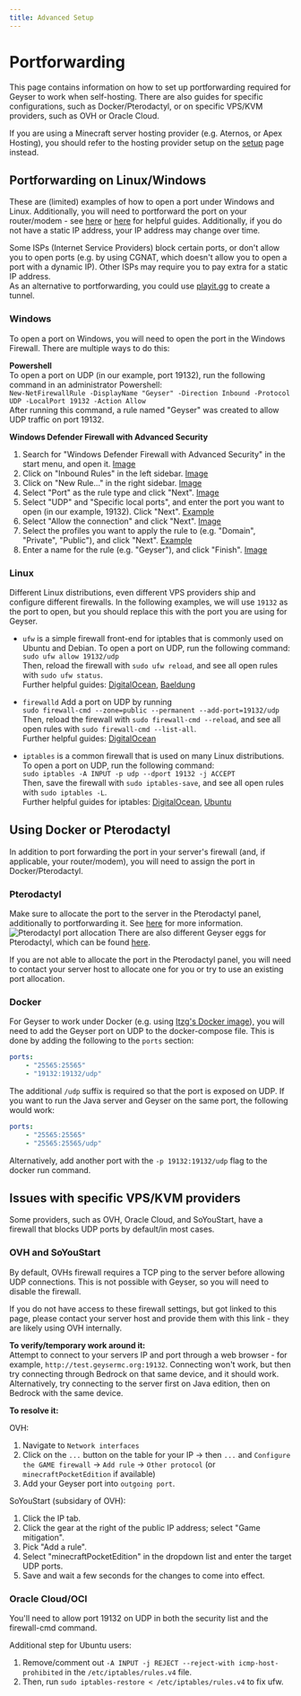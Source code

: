 ```yaml
---
title: Advanced Setup
---
```


# Portforwarding
This page contains information on how to set up portforwarding required for Geyser to work when self-hosting.
There are also guides for specific configurations, such as Docker/Pterodactyl, or on specific VPS/KVM providers, such as OVH or Oracle Cloud. 

<div class="alert alert-warning" role="alert">
	If you are using a Minecraft server hosting provider (e.g. Aternos, or Apex Hosting), you should refer to the hosting provider setup on the <a href="/geyser/setup/">setup</a> page instead.
</div>

## Portforwarding on Linux/Windows
These are (limited) examples of how to open a port under Windows and Linux. 
Additionally, you will need to portforward the port on your router/modem - see [here](https://www.howtogeek.com/66214/how-to-forward-ports-on-your-router/) or [here](https://www.lifewire.com/how-to-port-forward-4163829) for helpful guides.
Additionally, if you do not have a static IP address, your IP address may change over time. 

<div class="alert alert-info" role="alert">
	Some ISPs (Internet Service Providers) block certain ports, or don't allow you to open ports (e.g. by using CGNAT, which doesn't allow you to open a port with a dynamic IP).
Other ISPs may require you to pay extra for a static IP address. <br>
As an alternative to portforwarding, you could use <a href="/geyser/playit-gg/">playit.gg</a> to create a tunnel.
</div>

### Windows
To open a port on Windows, you will need to open the port in the Windows Firewall. There are multiple ways to do this:

**Powershell** <br>
To open a port on UDP (in our example, port 19132), run the following command in an administrator Powershell: <br>
`New-NetFirewallRule -DisplayName "Geyser" -Direction Inbound -Protocol UDP -LocalPort 19132 -Action Allow` <br>
After running this command, a rule named "Geyser" was created to allow UDP traffic on port 19132. <br>

**Windows Defender Firewall with Advanced Security** <br>
1. Search for "Windows Defender Firewall with Advanced Security" in the start menu, and open it. [Image](https://cdn.discordapp.com/attachments/613194762249437245/1139289055612370964/image.png)
2. Click on "Inbound Rules" in the left sidebar. [Image](https://cdn.discordapp.com/attachments/613194762249437245/1139291934930772049/image.png)
3. Click on "New Rule..." in the right sidebar. [Image](https://cdn.discordapp.com/attachments/613194762249437245/1139291934930772049/image.png)
4. Select "Port" as the rule type and click "Next". [Image](https://cdn.discordapp.com/attachments/613194762249437245/1139292384283349092/image.png)
5. Select "UDP" and "Specific local ports", and enter the port you want to open (in our example, 19132). Click "Next". [Example](https://cdn.discordapp.com/attachments/613194762249437245/1139292567410843658/image.png)
6. Select "Allow the connection" and click "Next". [Image](https://cdn.discordapp.com/attachments/1029700125636960356/1139292899805249586/image.png)
7. Select the profiles you want to apply the rule to (e.g. "Domain", "Private", "Public"), and click "Next". [Example](https://cdn.discordapp.com/attachments/1029700125636960356/1139292899536805949/image.png)
8. Enter a name for the rule (e.g. "Geyser"), and click "Finish". [Image](https://cdn.discordapp.com/attachments/1029700125636960356/1139292899192881202/image.png)

### Linux
Different Linux distributions, even different VPS providers ship and configure different firewalls. In the following examples, we will use `19132` as the port to open, but you should replace this with the port you are using for Geyser.

- `ufw` is a simple firewall front-end for iptables that is commonly used on Ubuntu and Debian. To open a port on UDP, run the following command: <br>
`sudo ufw allow 19132/udp` <br>
Then, reload the firewall with `sudo ufw reload`, and see all open rules with `sudo ufw status`. <br>
Further helpful guides: [DigitalOcean](https://www.digitalocean.com/community/tutorials/how-to-setup-a-firewall-with-ufw-on-an-ubuntu-and-debian-cloud-server), [Baeldung](https://www.baeldung.com/linux/uncomplicated-firewall)

- `firewalld` Add a port on UDP by running <br>
  `sudo firewall-cmd --zone=public --permanent --add-port=19132/udp` <br>
  Then, reload the firewall with `sudo firewall-cmd --reload`, and see all open rules with `sudo firewall-cmd --list-all`. <br>
  Further helpful guides: [DigitalOcean](https://www.digitalocean.com/community/tutorials/how-to-set-up-a-firewall-using-firewalld-on-centos-7)

- `iptables` is a common firewall that is used on many Linux distributions. To open a port on UDP, run the following command: <br>
`sudo iptables -A INPUT -p udp --dport 19132 -j ACCEPT` <br>
Then, save the firewall with `sudo iptables-save`, and see all open rules with `sudo iptables -L`. <br>
Further helpful guides for iptables: [DigitalOcean](https://www.digitalocean.com/community/tutorials/how-to-set-up-a-firewall-using-iptables-on-ubuntu-14-04), [Ubuntu](https://help.ubuntu.com/community/IptablesHowTo)

## Using Docker or Pterodactyl
In addition to port forwarding the port in your server's firewall (and, if applicable, your router/modem), you will need to assign the port in Docker/Pterodactyl.

### Pterodactyl
Make sure to allocate the port to the server in the Pterodactyl panel, additionally to portforwarding it. See [here](https://pterodactyl.io/community/games/minecraft.html#allocations-in-the-panel) for more information.
![Pterodactyl port allocation](https://cdn.discordapp.com/attachments/613194762249437245/1138630494909640794/image.png)
There are also different Geyser eggs for Pterodactyl, which can be found [here](https://github.com/GeyserMC/pterodactyl-stuff).

<div class="alert alert-warning" role="alert">
    If you are not able to allocate the port in the Pterodactyl panel, you will need to contact your server host to allocate one for you or try to use an existing port allocation.
</div>

### Docker
For Geyser to work under Docker (e.g. using [Itzg's Docker image](https://github.com/itzg/docker-minecraft-server)), you will need to add the Geyser port on UDP to the docker-compose file. This is done by adding the following to the `ports` section:

```yaml
ports:
    - "25565:25565"
    - "19132:19132/udp"
```
The additional `/udp` suffix is required so that the port is exposed on UDP. If you want to run the Java server and Geyser on the same port, the following would work:

```yaml
ports:
    - "25565:25565"
    - "25565:25565/udp"
```

Alternatively, add another port with the `-p 19132:19132/udp` flag to the docker run command.

## Issues with specific VPS/KVM providers
Some providers, such as OVH, Oracle Cloud, and SoYouStart, have a firewall that blocks UDP ports by default/in most cases.

### OVH and SoYouStart
By default, OVHs firewall requires a TCP ping to the server before allowing UDP connections. This is not possible with Geyser, so you will need to disable the firewall.

<div class="alert alert-warning" role="alert">
    If you do not have access to these firewall settings, but got linked to this page, please contact your server host and provide them with this link - they are likely using OVH internally.	
</div>

**To verify/temporary work around it:** <br>
Attempt to connect to your servers IP and port through a web browser - for example, `http://test.geysermc.org:19132`. Connecting won't work, but then try connecting through Bedrock on that same device, and it should work.
Alternatively, try connecting to the server first on Java edition, then on Bedrock with the same device.

**To resolve it:** <br>

OVH:
1. Navigate to `Network interfaces`
2. Click on the `...` button on the table for your IP -> then `...` and `Configure the GAME firewall` -> `Add rule` -> `Other protocol` (or `minecraftPocketEdition` if available)
3. Add your Geyser port into `outgoing port`.

SoYouStart (subsidary of OVH):
1. Click the IP tab.
2. Click the gear at the right of the public IP address; select "Game mitigation".
3. Pick "Add a rule".
4. Select "minecraftPocketEdition" in the dropdown list and enter the target UDP ports.
5. Save and wait a few seconds for the changes to come into effect.

### Oracle Cloud/OCI
You'll need to allow port 19132 on UDP in both the security list and the firewall-cmd command.

Additional step for Ubuntu users: 
1. Remove/comment out `-A INPUT -j REJECT --reject-with icmp-host-prohibited` in the `/etc/iptables/rules.v4` file.
2. Then, run `sudo iptables-restore < /etc/iptables/rules.v4` to fix ufw.
